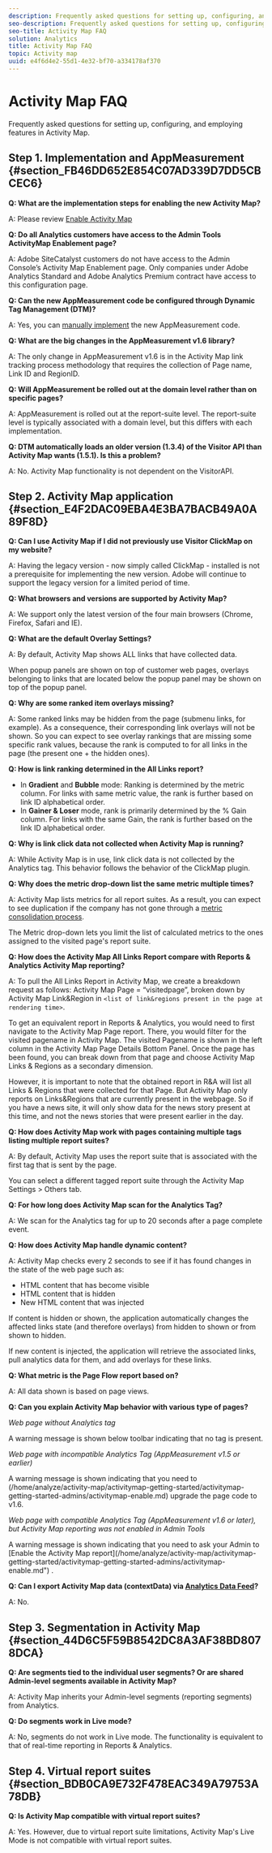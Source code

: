 ```yaml
---
description: Frequently asked questions for setting up, configuring, and employing features in Activity Map.
seo-description: Frequently asked questions for setting up, configuring, and employing features in Activity Map.
seo-title: Activity Map FAQ
solution: Analytics
title: Activity Map FAQ
topic: Activity map
uuid: e4f6d4e2-55d1-4e32-bf70-a334178af370
---
```


# Activity Map FAQ

Frequently asked questions for setting up, configuring, and employing features in Activity Map.

## Step 1. Implementation and AppMeasurement {#section_FB46DD652E854C07AD339D7DD5CBCEC6}

**Q: What are the implementation steps for enabling the new Activity Map?**

A: Please review [Enable Activity Map](/help/analyze/activity-map/activitymap-getting-started/activitymap-getting-started-admins/activitymap-enable.md)

**Q: Do all Analytics customers have access to the Admin Tools ActivityMap Enablement page?**

A: Adobe SiteCatalyst customers do not have access to the Admin Console’s Activity Map Enablement page. Only companies under Adobe Analytics Standard and Adobe Analytics Premium contract have access to this configuration page.

**Q: Can the new AppMeasurement code be configured through Dynamic Tag Management (DTM)?**

A: Yes, you can [manually implement](https://marketing.adobe.com/resources/help/en_US/dtm/analytics_dtm.html) the new AppMeasurement code.

**Q: What are the big changes in the AppMeasurement v1.6 library?**

A: The only change in AppMeasurement v1.6 is in the Activity Map link tracking process methodology that requires the collection of Page name, Link ID and RegionID.

**Q: Will AppMeasurement be rolled out at the domain level rather than on specific pages?**

A: AppMeasurement is rolled out at the report-suite level. The report-suite level is typically associated with a domain level, but this differs with each implementation.

**Q: DTM automatically loads an older version (1.3.4) of the Visitor API than Activity Map wants (1.5.1). Is this a problem?**

A: No. Activity Map functionality is not dependent on the VisitorAPI.

## Step 2. Activity Map application {#section_E4F2DAC09EBA4E3BA7BACB49A0A89F8D}

**Q: Can I use Activity Map if I did not previously use Visitor ClickMap on my website?**

A: Having the legacy version - now simply called ClickMap - installed is not a prerequisite for implementing the new version. Adobe will continue to support the legacy version for a limited period of time.

**Q: What browsers and versions are supported by Activity Map?**

A: We support only the latest version of the four main browsers (Chrome, Firefox, Safari and IE).

**Q: What are the default Overlay Settings?**

A: By default, Activity Map shows ALL links that have collected data.

When popup panels are shown on top of customer web pages, overlays belonging to links that are located below the popup panel may be shown on top of the popup panel.

**Q: Why are some ranked item overlays missing?**

A: Some ranked links may be hidden from the page (submenu links, for example). As a consequence, their corresponding link overlays will not be shown. So you can expect to see overlay rankings that are missing some specific rank values, because the rank is computed to for all links in the page (the present one + the hidden ones).

**Q: How is link ranking determined in the All Links report?**

*   In **Gradient** and **Bubble** mode: Ranking is determined by the metric column. For links with same metric value, the rank is further based on link ID alphabetical order.
*   In **Gainer & Loser** mode, rank is primarily determined by the % Gain column. For links with the same Gain, the rank is further based on the link ID alphabetical order.

**Q: Why is link click data not collected when Activity Map is running?**

A: While Activity Map is in use, link click data is not collected by the Analytics tag. This behavior follows the behavior of the ClickMap plugin.

**Q: Why does the metric drop-down list the same metric multiple times?**

A: Activity Map lists metrics for all report suites. As a result, you can expect to see duplication if the company has not gone through a [metric consolidation process](https://marketing.adobe.com/resources/help/en_US/analytics/calcmetrics/cm_transition.html).

The Metric drop-down lets you limit the list of calculated metrics to the ones assigned to the visited page's report suite.

**Q: How does the Activity Map All Links Report compare with Reports & Analytics Activity Map reporting?**

A: To pull the All Links Report in Activity Map, we create a breakdown request as follows: Activity Map Page = “visitedpage”, broken down by Activity Map Link&Region in `<list of link&regions present in the page at rendering time>`.

To get an equivalent report in Reports & Analytics, you would need to first navigate to the Activity Map Page report. There, you would filter for the visited pagename in Activity Map. The visited Pagename is shown in the left column in the Activity Map Page Details Bottom Panel. Once the page has been found, you can break down from that page and choose Activity Map Links & Regions as a secondary dimension.

However, it is important to note that the obtained report in R&A will list all Links & Regions that were collected for that Page. But Activity Map only reports on Links&Regions that are currently present in the webpage. So if you have a news site, it will only show data for the news story present at this time, and not the news stories that were present earlier in the day.

**Q: How does Activity Map work with pages containing multiple tags listing multiple report suites?**

A: By default, Activity Map uses the report suite that is associated with the first tag that is sent by the page.

You can select a different tagged report suite through the Activity Map Settings > Others tab.

**Q: For how long does Activity Map scan for the Analytics Tag?**

A: We scan for the Analytics tag for up to 20 seconds after a page complete event.

**Q: How does Activity Map handle dynamic content?**

A: Activity Map checks every 2 seconds to see if it has found changes in the state of the web page such as:

*   HTML content that has become visible
*   HTML content that is hidden
*   New HTML content that was injected

If content is hidden or shown, the application automatically changes the affected links state (and therefore overlays) from hidden to shown or from shown to hidden.

If new content is injected, the application will retrieve the associated links, pull analytics data for them, and add overlays for these links.

**Q: What metric is the Page Flow report based on?**

A: All data shown is based on page views.

**Q: Can you explain Activity Map behavior with various type of pages?**

*Web page without Analytics tag*

A warning message is shown below toolbar indicating that no tag is present.

*Web page with incompatible Analytics Tag (AppMeasurement v1.5 or earlier)*

A warning message is shown indicating that you need to (/home/analyze/activity-map/activitymap-getting-started/activitymap-getting-started-admins/activitymap-enable.md) upgrade the page code to v1.6.

*Web page with compatible Analytics Tag (AppMeasurement v1.6 or later), but Activity Map reporting was not enabled in Admin Tools*

A warning message is shown indicating that you need to ask your Admin to \[Enable the Activity Map report\](/home/analyze/activity-map/activitymap-getting-started/activitymap-getting-started-admins/activitymap-enable.md") .

**Q: Can I export Activity Map data (contextData) via [Analytics Data Feed](https://marketing.adobe.com/resources/help/en_US/reference/analytics-data-feed.html)?**

A: No.

## Step 3. Segmentation in Activity Map {#section_44D6C5F59B8542DC8A3AF38BD8078DCA}

**Q: Are segments tied to the individual user segments? Or are shared Admin-level segments available in Activity Map?**

A: Activity Map inherits your Admin-level segments (reporting segments) from Analytics.

**Q: Do segments work in Live mode?**

A: No, segments do not work in Live mode. The functionality is equivalent to that of real-time reporting in Reports & Analytics.

## Step 4. Virtual report suites {#section_BDB0CA9E732F478EAC349A79753A78DB}

**Q: Is Activity Map compatible with virtual report suites?**

A: Yes. However, due to virtual report suite limitations, Activity Map's Live Mode is not compatible with virtual report suites.

